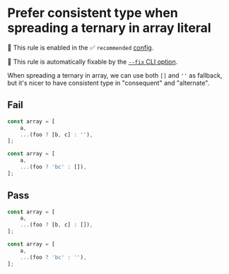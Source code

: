 # Prefer consistent type when spreading a ternary in array literal

💼 This rule is enabled in the ✅ `recommended` [config](https://github.com/sindresorhus/eslint-plugin-unicorn#preset-configs-eslintconfigjs).

🔧 This rule is automatically fixable by the [`--fix` CLI option](https://eslint.org/docs/latest/user-guide/command-line-interface#--fix).

<!-- end auto-generated rule header -->
<!-- Do not manually modify this header. Run: `npm run fix:eslint-docs` -->

When spreading a ternary in array, we can use both `[]` and `''` as fallback, but it's nicer to have consistent type in "consequent" and "alternate".

## Fail

```js
const array = [
	a,
	...(foo ? [b, c] : ''),
];
```

```js
const array = [
	a,
	...(foo ? 'bc' : []),
];
```

## Pass

```js
const array = [
	a,
	...(foo ? [b, c] : []),
];
```

```js
const array = [
	a,
	...(foo ? 'bc' : ''),
];
```
